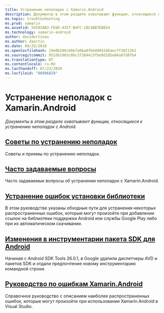 ```yaml
---
title: Устранение неполадок с Xamarin.Android
description: Документы в этом разделе охватывают функции, относящиеся к устранению неполадок с Android.
ms.topic: troubleshooting
ms.prod: xamarin
ms.assetid: 54583AB3-FE6D-4357-B4FC-CBC48B7EDEE4
ms.technology: xamarin-android
author: davidortinau
ms.author: daortin
ms.date: 04/25/2018
ms.openlocfilehash: 19e0b209cb0e7a0ba0fb44904246aecff3821361
ms.sourcegitcommit: 952db1983c0bc373844c5fbe9d185e04a87d8fb4
ms.translationtype: HT
ms.contentlocale: ru-RU
ms.lasthandoff: 07/23/2020
ms.locfileid: "86996829"
---
```

# <a name="troubleshooting-xamarinandroid"></a>Устранение неполадок с Xamarin.Android

_Документы в этом разделе охватывают функции, относящиеся к устранению неполадок с Android._

## <a name="troubleshooting-tips"></a>[Советы по устранению неполадок](~/android/troubleshooting/troubleshooting.md)

Советы и приемы по устранению неполадок.

## <a name="frequently-asked-questions"></a>[Часто задаваемые вопросы](questions/index.md)

Часто задаваемые вопросы об устранении неполадок с Xamarin.Android.

## <a name="resolving-library-installation-errors"></a>[Устранение ошибок установки библиотеки](~/android/troubleshooting/resolving-library-installation-errors.md)

В этом руководстве указаны обходные пути для устранения некоторых распространенных ошибок, которые могут произойти при добавлении ссылок на библиотеки поддержки Android или службы Google Play либо при их автоматическом скачивании.

## <a name="changes-to-the-android-sdk-tooling"></a>[Изменения в инструментарии пакета SDK для Android](~/android/troubleshooting/sdk-cli-tooling-changes.md)

Начиная с Android SDK Tools 26.0.1, в Google удалили диспетчеры AVD и пакетов SDK и отдали предпочтение новому инструментарию командной строки.

## <a name="xamarinandroid-errors-reference"></a>[Руководство по ошибкам Xamarin.Android](/xamarin/android/errors-and-warnings/)

Справочное руководство с описанием наиболее распространенных ошибок, которые могут произойти при использовании Xamarin.Android в Visual Studio.
